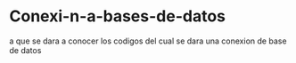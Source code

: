 # Conexi-n-a-bases-de-datos
a que se dara a conocer los codigos del cual se dara una conexion de base de datos 
